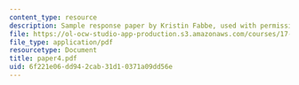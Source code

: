 ```yaml
---
content_type: resource
description: Sample response paper by Kristin Fabbe, used with permission.
file: https://ol-ocw-studio-app-production.s3.amazonaws.com/courses/17-522-politics-and-religion-fall-2006/6f221e06dd942cab31d10371a09dd56e_paper4.pdf
file_type: application/pdf
resourcetype: Document
title: paper4.pdf
uid: 6f221e06-dd94-2cab-31d1-0371a09dd56e
---
```

